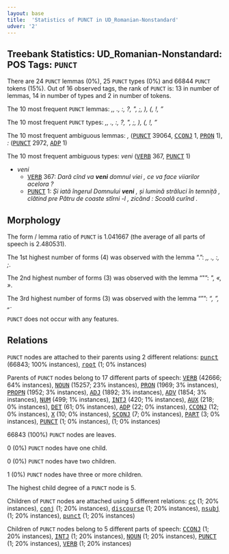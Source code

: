 ```yaml
---
layout: base
title:  'Statistics of PUNCT in UD_Romanian-Nonstandard'
udver: '2'
---
```


## Treebank Statistics: UD_Romanian-Nonstandard: POS Tags: `PUNCT`

There are 24 `PUNCT` lemmas (0%), 25 `PUNCT` types (0%) and 66844 `PUNCT` tokens (15%).
Out of 16 observed tags, the rank of `PUNCT` is: 13 in number of lemmas, 14 in number of types and 2 in number of tokens.

The 10 most frequent `PUNCT` lemmas: <em>,, ., :, ?, ", ;, ), (, !, ”</em>

The 10 most frequent `PUNCT` types:  <em>,, ., :, ?, ", ;, ), (, !, ”</em>

The 10 most frequent ambiguous lemmas: <em>,</em> (<tt><a href="ro_nonstandard-pos-PUNCT.html">PUNCT</a></tt> 39064, <tt><a href="ro_nonstandard-pos-CCONJ.html">CCONJ</a></tt> 1, <tt><a href="ro_nonstandard-pos-PRON.html">PRON</a></tt> 1), <em>:</em> (<tt><a href="ro_nonstandard-pos-PUNCT.html">PUNCT</a></tt> 2972, <tt><a href="ro_nonstandard-pos-ADP.html">ADP</a></tt> 1)

The 10 most frequent ambiguous types:  <em>veni</em> (<tt><a href="ro_nonstandard-pos-VERB.html">VERB</a></tt> 367, <tt><a href="ro_nonstandard-pos-PUNCT.html">PUNCT</a></tt> 1)


* <em>veni</em>
  * <tt><a href="ro_nonstandard-pos-VERB.html">VERB</a></tt> 367: <em>Dară cînd va <b>veni</b> domnul viei , ce va face viiarilor acelora ?</em>
  * <tt><a href="ro_nonstandard-pos-PUNCT.html">PUNCT</a></tt> 1: <em>Și iată îngerul Domnului <b>veni</b> , și lumină străluci în temniță , clătind pre Pătru de coaste stîrni -l , zicănd : Scoală curînd .</em>

## Morphology

The form / lemma ratio of `PUNCT` is 1.041667 (the average of all parts of speech is 2.480531).

The 1st highest number of forms (4) was observed with the lemma “.”: <em>,, ., :, ;</em>.

The 2nd highest number of forms (3) was observed with the lemma “"”: <em>", «, »</em>.

The 3rd highest number of forms (3) was observed with the lemma “””: <em>“, ”, „</em>.

`PUNCT` does not occur with any features.


## Relations

`PUNCT` nodes are attached to their parents using 2 different relations: <tt><a href="ro_nonstandard-dep-punct.html">punct</a></tt> (66843; 100% instances), <tt><a href="ro_nonstandard-dep-root.html">root</a></tt> (1; 0% instances)

Parents of `PUNCT` nodes belong to 17 different parts of speech: <tt><a href="ro_nonstandard-pos-VERB.html">VERB</a></tt> (42666; 64% instances), <tt><a href="ro_nonstandard-pos-NOUN.html">NOUN</a></tt> (15257; 23% instances), <tt><a href="ro_nonstandard-pos-PRON.html">PRON</a></tt> (1969; 3% instances), <tt><a href="ro_nonstandard-pos-PROPN.html">PROPN</a></tt> (1952; 3% instances), <tt><a href="ro_nonstandard-pos-ADJ.html">ADJ</a></tt> (1892; 3% instances), <tt><a href="ro_nonstandard-pos-ADV.html">ADV</a></tt> (1854; 3% instances), <tt><a href="ro_nonstandard-pos-NUM.html">NUM</a></tt> (499; 1% instances), <tt><a href="ro_nonstandard-pos-INTJ.html">INTJ</a></tt> (420; 1% instances), <tt><a href="ro_nonstandard-pos-AUX.html">AUX</a></tt> (218; 0% instances), <tt><a href="ro_nonstandard-pos-DET.html">DET</a></tt> (61; 0% instances), <tt><a href="ro_nonstandard-pos-ADP.html">ADP</a></tt> (22; 0% instances), <tt><a href="ro_nonstandard-pos-CCONJ.html">CCONJ</a></tt> (12; 0% instances), <tt><a href="ro_nonstandard-pos-X.html">X</a></tt> (10; 0% instances), <tt><a href="ro_nonstandard-pos-SCONJ.html">SCONJ</a></tt> (7; 0% instances), <tt><a href="ro_nonstandard-pos-PART.html">PART</a></tt> (3; 0% instances), <tt><a href="ro_nonstandard-pos-PUNCT.html">PUNCT</a></tt> (1; 0% instances),  (1; 0% instances)

66843 (100%) `PUNCT` nodes are leaves.

0 (0%) `PUNCT` nodes have one child.

0 (0%) `PUNCT` nodes have two children.

1 (0%) `PUNCT` nodes have three or more children.

The highest child degree of a `PUNCT` node is 5.

Children of `PUNCT` nodes are attached using 5 different relations: <tt><a href="ro_nonstandard-dep-cc.html">cc</a></tt> (1; 20% instances), <tt><a href="ro_nonstandard-dep-conj.html">conj</a></tt> (1; 20% instances), <tt><a href="ro_nonstandard-dep-discourse.html">discourse</a></tt> (1; 20% instances), <tt><a href="ro_nonstandard-dep-nsubj.html">nsubj</a></tt> (1; 20% instances), <tt><a href="ro_nonstandard-dep-punct.html">punct</a></tt> (1; 20% instances)

Children of `PUNCT` nodes belong to 5 different parts of speech: <tt><a href="ro_nonstandard-pos-CCONJ.html">CCONJ</a></tt> (1; 20% instances), <tt><a href="ro_nonstandard-pos-INTJ.html">INTJ</a></tt> (1; 20% instances), <tt><a href="ro_nonstandard-pos-NOUN.html">NOUN</a></tt> (1; 20% instances), <tt><a href="ro_nonstandard-pos-PUNCT.html">PUNCT</a></tt> (1; 20% instances), <tt><a href="ro_nonstandard-pos-VERB.html">VERB</a></tt> (1; 20% instances)


